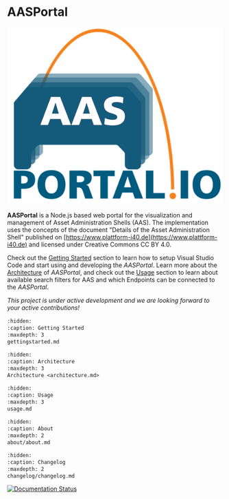# AASPortal
![AASPortal Logo <](./images/AASPortal_mid.png "AASPortal Logo")

**AASPortal** is a Node.js based web portal for the visualization and management of Asset Administration Shells (AAS). The implementation uses the concepts of the document "Details of the Asset Administration Shell" published on [https://www.plattform-i40.de](https://www.plattform-i40.de) and licensed under Creative Commons CC BY 4.0. 

Check out the [Getting Started](gettingstarted.md) section to learn how to setup Visual Studio Code and start using and developing the *AASPortal*. Learn more about the [Architecture](architecture.md) of *AASPortal*, and check out the [Usage](usage.md) section to learn about available search filters for AAS and which Endpoints can be connected to the *AASPortal*.

*This project is under active development and we are looking forward to your active contributions!*

```{toctree} 
:hidden:
:caption: Getting Started
:maxdepth: 3
gettingstarted.md
```

```{toctree} 
:hidden:
:caption: Architecture
:maxdepth: 3
Architecture <architecture.md>
```

```{toctree} 
:hidden:
:caption: Usage
:maxdepth: 3
usage.md
```

```{toctree} 
:hidden:
:caption: About
:maxdepth: 2
about/about.md
```

```{toctree}
:hidden:
:caption: Changelog
:maxdepth: 2
changelog/changelog.md
```

[![Documentation Status](https://readthedocs.org/projects/fpethig-rtd-tutorial/badge/?version=latest "Documentation Status")](https://fpethig-rtd-tutorial.readthedocs.io/en/latest/?badge=latest)
